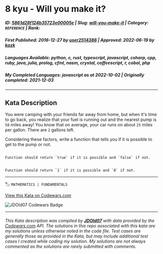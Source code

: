 # 8 kyu - Will you make it?

##### **ID**: [5861d28f124b35723e00005e](https://www.codewars.com/kata/5861d28f124b35723e00005e) | **Slug**: [will-you-make-it](https://www.codewars.com/kata/5861d28f124b35723e00005e) | **Category**: `REFERENCE` | **Rank**: <span style="color:white">8 kyu</span>

##### **First Published**: 2016-12-27 ***by*** [user2514386](https://www.codewars.com/users/user2514386) | **Approved**: 2022-06-19 ***by*** [kazk](https://www.codewars.com/users/kazk)

##### **Languages Available**: python, c, rust, typescript, javascript, csharp, cpp, ruby, java, julia, prolog, cfml, nasm, crystal, coffeescript, r, cobol, php

##### **My Completed Languages**: javascript ***as at*** 2022-10-02 | **Originally completed**: 2021-12-03

---

## Kata Description


You were camping with your friends far away from home, but when it's time to go back, you realize that your fuel is running out and the nearest pump is `50` miles away! You know that on average, your car runs on about `25` miles per gallon. There are `2` gallons left. 



Considering these factors, write a function that tells you if it is possible to get to the pump or not.



```if-not:prolog,nasm,cobol

Function should return `true` if it is possible and `false` if not.

```



```if:prolog,nasm,cobol

Function should return `1` if it is possible and `0` if not.

```

---


🏷 `MATHEMATICS | FUNDAMENTALS`


[View this Kata on Codewars.com](https://www.codewars.com/kata/5861d28f124b35723e00005e)

![](https://www.codewars.com/users/jdold07/badges/large "JDOld07 Codewars Badge")

---

###### *This Kata description was compiled by [**JDOld07**](https://tpstech.dev) with data provided by the [Codewars.com](https://www.codewars.com) API.  The solutions in this repo associated with this kata are my solutions unless otherwise noted in the code file.  Test cases are generally those as provided in the Kata, but may include additional test cases I created while coding my solution.  My solutions are not always commented as the solutions are rarely submitted with comments.*

